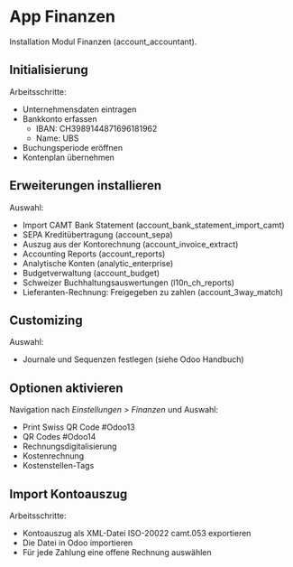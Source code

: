 # App Finanzen
Installation Modul Finanzen (account_accountant).

## Initialisierung

Arbeitsschritte:
*  Unternehmensdaten eintragen
*  Bankkonto erfassen
	*  IBAN: CH3989144871696181962
	*  Name: UBS
*  Buchungsperiode eröffnen
*  Kontenplan übernehmen

## Erweiterungen installieren

Auswahl:
* Import CAMT Bank Statement (account_bank_statement_import_camt)
* SEPA Kreditübertragung (account_sepa)
* Auszug aus der Kontorechnung (account_invoice_extract)
* Accounting Reports (account_reports)
* Analytische Konten (analytic_enterprise)
* Budgetverwaltung (account_budget)
* Schweizer Buchhaltungsauswertungen (l10n_ch_reports)
* Lieferanten-Rechnung: Freigegeben zu zahlen (account_3way_match)

## Customizing
Auswahl:
* Journale und Sequenzen festlegen (siehe Odoo Handbuch)

## Optionen aktivieren
Navigation nach *Einstellungen > Finanzen* und Auswahl:
* Print Swiss QR Code #Odoo13 
* QR Codes #Odoo14
* Rechnungsdigitalisierung
* Kostenrechnung
* Kostenstellen-Tags

## Import Kontoauszug
Arbeitsschritte:
* Kontoauszug als XML-Datei ISO-20022 camt.053 exportieren
* Die Datei in Odoo importieren
* Für jede Zahlung  eine offene Rechnung auswählen